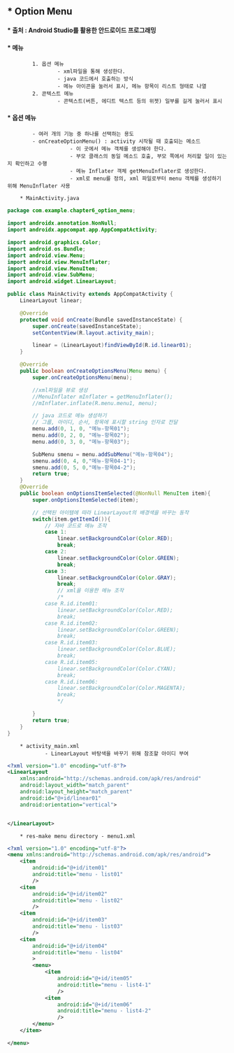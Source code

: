 ## * Option Menu   
#### * 출처 : Android Studio를 활용한 안드로이드 프로그래밍   

#### * 메뉴   
			1. 옵션 메뉴   
					- xml파일을 통해 생성한다.   
					- java 코드에서 호출하는 방식   
					- 메뉴 아이콘을 눌러서 표시, 메뉴 항목이 리스트 형태로 나열   
			2. 콘텍스트 메뉴   
					- 콘텍스트(버튼, 에디트 텍스트 등의 위젯) 일부를 길게 눌러서 표시   

#### * 옵션 메뉴   
			- 여러 개의 기능 중 하나를 선택하는 용도   
			- onCreateOptionMenu() : activity 시작될 때 호출되는 메소드   
						- 이 곳에서 메뉴 객체를 생성해야 한다.   
						- 부모 클래스의 동일 메소드 호출, 부모 쪽에서 처리할 일이 있는지 확인하고 수행   
						- 메뉴 Inflater 객체 getMenuInflater로 생성한다.   
						- xml로 menu를 정의, xml 파일로부터 menu 객체를 생성하기 위해 MenuInflater 사용   

		* MainActivity.java
```java
package com.example.chapter6_option_menu;

import androidx.annotation.NonNull;
import androidx.appcompat.app.AppCompatActivity;

import android.graphics.Color;
import android.os.Bundle;
import android.view.Menu;
import android.view.MenuInflater;
import android.view.MenuItem;
import android.view.SubMenu;
import android.widget.LinearLayout;

public class MainActivity extends AppCompatActivity {
    LinearLayout linear;

    @Override
    protected void onCreate(Bundle savedInstanceState) {
        super.onCreate(savedInstanceState);
        setContentView(R.layout.activity_main);

        linear = (LinearLayout)findViewById(R.id.linear01);
    }

    @Override
    public boolean onCreateOptionsMenu(Menu menu) {
        super.onCreateOptionsMenu(menu);

        //xml파일을 뷰로 생성
        //MenuInflater mInflater = getMenuInflater();
        //mInflater.inflate(R.menu.menu1, menu);

        // java 코드로 메뉴 생성하기
        // 그룹, 아이디, 순서, 항목에 표시할 string 인자로 전달
        menu.add(0, 1, 0, "메뉴-항목01");
        menu.add(0, 2, 0, "메뉴-항목02");
        menu.add(0, 3, 0, "메뉴-항목03");

        SubMenu smenu = menu.addSubMenu("메뉴-항목04");
        smenu.add(0, 4, 0,"메뉴-항목04-1");
        smenu.add(0, 5, 0,"메뉴-항목04-2");
        return true;
    }
    @Override
    public boolean onOptionsItemSelected(@NonNull MenuItem item){
        super.onOptionsItemSelected(item);

        // 선택된 아이템에 따라 LinearLayout의 배경색을 바꾸는 동작
        switch(item.getItemId()){
            // 자바 코드로 메뉴 조작
            case 1:
                linear.setBackgroundColor(Color.RED);
                break;
            case 2:
                linear.setBackgroundColor(Color.GREEN);
                break;
            case 3:
                linear.setBackgroundColor(Color.GRAY);
                break;
                // xml을 이용한 메뉴 조작
                /*
            case R.id.item01:
                linear.setBackgroundColor(Color.RED);
                break;
            case R.id.item02:
                linear.setBackgroundColor(Color.GREEN);
                break;
            case R.id.item03:
                linear.setBackgroundColor(Color.BLUE);
                break;
            case R.id.item05:
                linear.setBackgroundColor(Color.CYAN);
                break;
            case R.id.item06:
                linear.setBackgroundColor(Color.MAGENTA);
                break;
                */

        }
        return true;
    }
}
```   

		* activity_main.xml   
				- LinearLayout 바탕색을 바꾸기 위해 참조할 아이디 부여
```xml
<?xml version="1.0" encoding="utf-8"?>
<LinearLayout
    xmlns:android="http://schemas.android.com/apk/res/android"
    android:layout_width="match_parent"
    android:layout_height="match_parent"
    android:id="@+id/linear01"
    android:orientation="vertical">


</LinearLayout>
```   

		* res-make menu directory - menu1.xml   
```xml
<?xml version="1.0" encoding="utf-8"?>
<menu xmlns:android="http://schemas.android.com/apk/res/android">
    <item
        android:id="@+id/item01"
        android:title="menu - list01"
        />
    <item
        android:id="@+id/item02"
        android:title="menu - list02"
        />
    <item
        android:id="@+id/item03"
        android:title="menu - list03"
        />
    <item
        android:id="@+id/item04"
        android:title="menu - list04"
        >
        <menu>
            <item
                android:id="@+id/item05"
                android:title="menu - list4-1"
                />
            <item
                android:id="@+id/item06"
                android:title="menu - list4-2"
                />
        </menu>
    </item>

</menu>
```